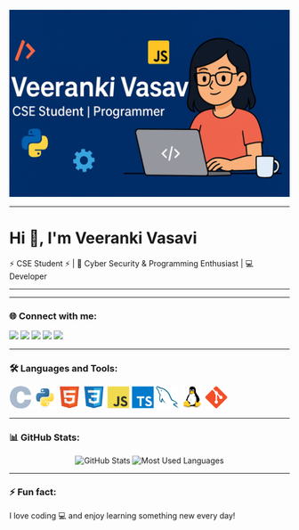 <!-- Banner -->
<p align="center">
  <img src="https://raw.githubusercontent.com/Vasavi-221/Vasavi-221/main/banner.jpg" alt="Banner"/>
</p>


---

# Hi 👋, I'm Veeranki Vasavi  
⚡ CSE Student ⚡ | 🌱 Cyber Security & Programming Enthusiast | 💻 Developer  

---



---

### 🌐 Connect with me:
<p align="left">
  <a href="https://twitter.com/" target="_blank"><img src="https://img.icons8.com/color/48/000000/twitter--v1.png"/></a>
  <a href="https://linkedin.com/in/" target="_blank"><img src="https://img.icons8.com/color/48/000000/linkedin.png"/></a>
  <a href="https://facebook.com/" target="_blank"><img src="https://img.icons8.com/color/48/000000/facebook.png"/></a>
  <a href="https://instagram.com/" target="_blank"><img src="https://img.icons8.com/color/48/000000/instagram-new--v1.png"/></a>
  <a href="https://dribbble.com/" target="_blank"><img src="https://img.icons8.com/color/48/000000/dribbble.png"/></a>
</p>

---

### 🛠️ Languages and Tools:
<p align="left"> 
  <img src="https://raw.githubusercontent.com/devicons/devicon/master/icons/c/c-original.svg" alt="C" width="40" height="40"/> 
  <img src="https://raw.githubusercontent.com/devicons/devicon/master/icons/python/python-original.svg" alt="Python" width="40" height="40"/> 
  <img src="https://raw.githubusercontent.com/devicons/devicon/master/icons/html5/html5-original.svg" alt="HTML" width="40" height="40"/> 
  <img src="https://raw.githubusercontent.com/devicons/devicon/master/icons/css3/css3-original.svg" alt="CSS" width="40" height="40"/> 
  <img src="https://raw.githubusercontent.com/devicons/devicon/master/icons/javascript/javascript-original.svg" alt="JavaScript" width="40" height="40"/> 
  <img src="https://raw.githubusercontent.com/devicons/devicon/master/icons/typescript/typescript-original.svg" alt="TypeScript" width="40" height="40"/> 
  <img src="https://raw.githubusercontent.com/devicons/devicon/master/icons/mysql/mysql-original.svg" alt="MySQL" width="40" height="40"/> 
  <img src="https://raw.githubusercontent.com/devicons/devicon/master/icons/linux/linux-original.svg" alt="Linux" width="40" height="40"/> 
  <img src="https://raw.githubusercontent.com/devicons/devicon/master/icons/git/git-original.svg" alt="Git" width="40" height="40"/> 
</p>

---

### 📊 GitHub Stats:
<p align="center">
  <img src="https://github-readme-stats.vercel.app/api?username=Vasavi-Veeranki&show_icons=true&theme=tokyonight" alt="GitHub Stats" />
  <img src="https://github-readme-stats.vercel.app/api/top-langs/?username=Vasavi-Veeranki&layout=compact&theme=tokyonight" alt="Most Used Languages" />
</p>

---

### ⚡ Fun fact:
I love coding 💻 and enjoy learning something new every day!
